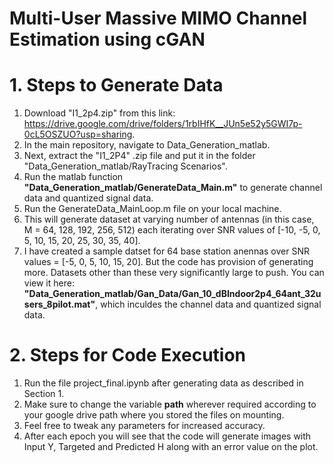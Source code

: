 # Multi-User Massive MIMO Channel Estimation using cGAN

# 1. Steps to Generate Data
1. Download "I1_2p4.zip" from this link: https://drive.google.com/drive/folders/1rbIHfK__JUn5e52y5GWI7p-0cL5OSZUO?usp=sharing.
2. In the main repository, navigate to Data_Generation_matlab.
3. Next, extract the "I1_2P4" .zip file and put it in the folder "Data_Generation_matlab/RayTracing Scenarios".
4. Run the matlab function **"Data_Generation_matlab/GenerateData_Main.m"** to generate channel data and quantized signal data.
5. Run the GenerateData_MainLoop.m file on your local machine.
6. This will generate dataset at varying number of antennas (in this case, M = 64, 128, 192, 256, 512) each iterating over SNR values of [-10, -5, 0, 5, 10, 15, 20, 25, 30, 35, 40].
7. I have created a sample datset for 64 base station anennas over SNR values = [-5, 0, 5, 10, 15, 20]. But the code has provision of generating more. Datasets other than these very significantly large to push. You can view it here: **"Data_Generation_matlab/Gan_Data/Gan_10_dBIndoor2p4_64ant_32users_8pilot.mat"**, which inculdes the channel data and quantized signal data.

# 2. Steps for Code Execution
1. Run the file project_final.ipynb after generating data as described in Section 1.
2. Make sure to change the variable **path** wherever required according to your google drive path where you stored the files on mounting.
3. Feel free to tweak any parameters for increased accuracy.
4. After each epoch you will see that the code will generate images with Input Y, Targeted and Predicted H along with an error value on the plot.

